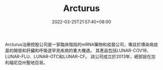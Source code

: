 ﻿---
weight: 
title: "Arcturus"
description: "Arcturus治療控股公司是一家臨床階段的mRNA藥物和疫苗公司，專註於傳染病疫苗的開發和肝臟和呼吸道罕見疾病的重大機遇。 其產品包括LUNAR-COV19、LUNAR-FLU、LUNAR-OTC和LUNAR-CF。 該公司成立於2013年，總部設在加利福尼亞州聖地亞哥。"
date: 2022-03-25T21:57:40+08:00
lastmod: 2022-03-25T16:45:40+08:00
draft: false
authors: ["Metabd"]
featuredImage: "212.png"
link: "https://arcturus.studio/"
tags: ["Arcturus","虚拟人"]
categories: ["navigation"]
navigation: ["虚拟人"]
lightgallery: true
toc: true
pinned: false
recommend: false
recommend1: false
---
Arcturus治療控股公司是一家臨床階段的mRNA藥物和疫苗公司，專註於傳染病疫苗的開發和肝臟和呼吸道罕見疾病的重大機遇。 其產品包括LUNAR-COV19、LUNAR-FLU、LUNAR-OTC和LUNAR-CF。 該公司成立於2013年，總部設在加利福尼亞州聖地亞哥。
